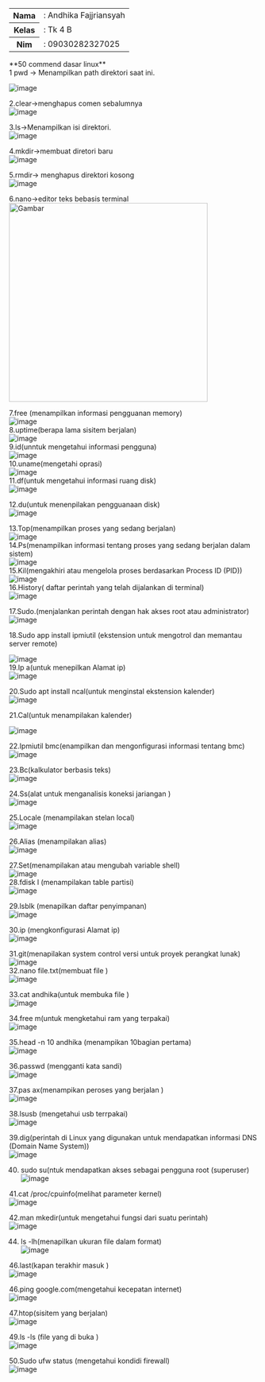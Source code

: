 <table>
        <tr>
            <th>Nama</th>
            <td>: Andhika Fajjriansyah</td>
        </tr>
        <tr>
            <th>Kelas</th>
            <td>: Tk 4 B</td>
        </tr>
        <tr>
            <th>Nim</th>
            <td>: 09030282327025</td>
        </tr>
    </table>
**50 commend dasar linux**<br>
1 pwd → Menampilkan path direktori saat ini.<br>

![image](https://github.com/user-attachments/assets/adaba77b-ebcd-4217-b941-0c51124c6c0c)<br>
 
2.clear→menghapus comen sebalumnya<br>
![image](https://github.com/user-attachments/assets/fed1233e-706e-4954-80ac-0c9175f8f3ff)<br>

 
3.ls→Menampilkan isi direktori.<br>
 ![image](https://github.com/user-attachments/assets/29345170-16b7-43f6-9052-2ff46c6471f1)<br>

4.mkdir→membuat diretori baru<br>
 ![image](https://github.com/user-attachments/assets/78522ee2-8bec-4861-a7fd-83a7b0378ef3)<br>

5.rmdir→ menghapus direktori kosong<br>
 ![image](https://github.com/user-attachments/assets/faeb89dc-17c9-4190-8ab6-b1e509b5662e)<br>

6.nano→editor teks bebasis terminal<br>
<img src="https://github.com/user-attachments/assets/e6748d91-48c2-4220-85d9-e655edff3c19" width="400" alt="Gambar"><br>


7.free (menampilkan informasi pengguanan memory)<br>
![image](https://github.com/user-attachments/assets/31eda0d4-2916-452e-9dc7-e0263e43284e)<br>
8.uptime(berapa lama sisitem berjalan)<br>
 ![image](https://github.com/user-attachments/assets/bc5990ae-1689-41a9-95ba-e4ceb9f35672)<br>
9.id(unntuk mengetahui informasi pengguna)<br>
 ![image](https://github.com/user-attachments/assets/b059ab3e-c226-43a9-b6da-e2887c6e2b1e)<br>
10.uname(mengetahi oprasi)<br>
 ![image](https://github.com/user-attachments/assets/d08eba43-abdc-445c-b77f-315282c0d59a)<br>
11.df(untuk mengetahui informasi ruang disk)<br>
 ![image](https://github.com/user-attachments/assets/3aec9c56-0b69-4671-ae40-1a66bdafd331)<br>

12.du(untuk menenpilakan pengguanaan disk)<br>
 ![image](https://github.com/user-attachments/assets/534aa447-f4c6-4817-be47-3c4367b733e3)<br>

13.Top(menampilkan proses yang sedang berjalan)<br>
 ![image](https://github.com/user-attachments/assets/07a8cee3-a72a-4ba5-b575-92a66311f3df)<br>
14.Ps(menampilkan informasi tentang proses yang sedang berjalan dalam sistem)<br>
 ![image](https://github.com/user-attachments/assets/c7f293b0-c344-4ab2-98b7-bb4d376d24a3)<br>
15.Kil(mengakhiri atau mengelola proses berdasarkan Process ID (PID))<br>
 ![image](https://github.com/user-attachments/assets/60db8c81-2597-43ab-bb6d-3f551c67b0f9)<br>
16.History( daftar perintah yang telah dijalankan di terminal)<br>
 ![image](https://github.com/user-attachments/assets/cd0875c5-0e1a-4f65-b745-4e1ae99892cb)<br>

17.Sudo.(menjalankan perintah dengan hak akses root atau administrator)<br>
 ![image](https://github.com/user-attachments/assets/44ef1e62-8b3f-4148-ac1a-2a0362f08bce)<br>

18.Sudo app install ipmiutil (ekstension untuk mengotrol dan memantau server remote)<br>

![image](https://github.com/user-attachments/assets/2833744f-e857-4e21-8c97-dadff0e016ee)<br>
19.Ip a(untuk menepilkan Alamat ip)<br>
 ![image](https://github.com/user-attachments/assets/261434c0-4547-43a7-8a37-a7412d3d6352)<br>

20.Sudo apt  install ncal(untuk menginstal ekstension kalender)<br>
 ![image](https://github.com/user-attachments/assets/c4d0d993-f630-497d-8621-7708e4f189d0)<br>

21.Cal(untuk menampilakan kalender)<br>
 
![image](https://github.com/user-attachments/assets/c08cbaf7-f0a4-4d84-9831-1b18f0b02bca)<br>

22.Ipmiutil bmc(enampilkan dan mengonfigurasi informasi tentang bmc)<br>
 ![image](https://github.com/user-attachments/assets/a7ce9b45-adaf-4c34-8b0e-bc96446ef6ca)<br>

23.Bc(kalkulator berbasis teks)<br>
 ![image](https://github.com/user-attachments/assets/b290c29e-f292-47b1-bd7b-fc297c472c9a)<br>

24.Ss(alat untuk menganalisis koneksi jariangan )<br>
 ![image](https://github.com/user-attachments/assets/8ad0cb54-3ee0-4a8f-b4da-a99444eb3c28)<br>

25.Locale (menampilakan stelan local)<br>
 ![image](https://github.com/user-attachments/assets/ecca5597-5584-429f-9a9d-c69fad6c0a0f)<br>

26.Alias (menampilakan alias)<br>
 ![image](https://github.com/user-attachments/assets/f4517518-9a0f-43db-b99b-68e65e1d8b96)<br>

27.Set(menampilakan atau mengubah variable shell)<br>
![image](https://github.com/user-attachments/assets/8fd53667-db98-4118-8e7d-91c1b4bd5cb3)<br>
28.fdisk l (menampilakan table partisi)<br>
 ![image](https://github.com/user-attachments/assets/d95c8498-a0a7-408c-ba44-524972733ce0)<br>

29.lsblk (menapilkan daftar penyimpanan)<br>
 ![image](https://github.com/user-attachments/assets/7419a918-c7c4-45cf-ad29-dc4e0ce926fd)<br>

30.ip (mengkonfigurasi Alamat ip)<br>
 ![image](https://github.com/user-attachments/assets/fbe343d9-7f67-4568-8cf2-9a1f69649237)<br>

31.git(menapilakan system control versi untuk proyek perangkat lunak)  <br>
![image](https://github.com/user-attachments/assets/7b74ce93-7f6a-45c8-bc70-692af439876f)<br>
32.nano file.txt(membuat file )<br>
 ![image](https://github.com/user-attachments/assets/993f9f8d-c709-456d-b8b3-affdf19b796d)<br>

33.cat andhika(untuk membuka file )<br>
 ![image](https://github.com/user-attachments/assets/3ed2f3f0-317d-4bfc-94f3-491604e0175b)<br>

34.free m(untuk mengketahui ram yang terpakai)<br>
 ![image](https://github.com/user-attachments/assets/0cb5b554-938f-4956-987e-ba2b13c2c876)<br>

35.head -n 10 andhika (menampikan 10bagian pertama)<br>
 ![image](https://github.com/user-attachments/assets/048f5e28-2df4-4110-b985-4e40786641cc)<br>

36.passwd (mengganti kata sandi)<br>
 ![image](https://github.com/user-attachments/assets/57daebd6-41dc-409c-942c-bac2d9523878)<br>

37.pas ax(menampikan peroses yang berjalan )<br>
 ![image](https://github.com/user-attachments/assets/07613f04-8c20-4f76-becb-27ea1507d461)<br>

38.lsusb (mengetahui usb terrpakai)<br>
![image](https://github.com/user-attachments/assets/5282a2cb-1dff-45d8-8365-738f3b552dba)<br>

 39.dig(perintah di Linux yang digunakan untuk mendapatkan informasi DNS (Domain Name System))<br>
 ![image](https://github.com/user-attachments/assets/aee7a08e-3157-47c5-8d08-694369a22129)<br>

40. sudo su(ntuk mendapatkan akses sebagai pengguna root (superuser)<br>
 ![image](https://github.com/user-attachments/assets/3842a248-9b17-4d7d-8189-1204f0e47656)<br>


41.cat /proc/cpuinfo(melihat parameter kernel)<br>
 ![image](https://github.com/user-attachments/assets/b8b594a5-b72c-44b7-8be1-b609fd7db365)<br>

42.man mkedir(untuk mengetahui fungsi dari suatu perintah)<br>
 ![image](https://github.com/user-attachments/assets/b5727c8a-a92f-4a8d-b16b-acbd151cf54e)<br>

44. ls -lh(menapilkan ukuran file dalam format)<br>
 ![image](https://github.com/user-attachments/assets/e0cdbf57-4f8a-497c-ae0b-df0a645624c6)<br>

46.last(kapan terakhir masuk )<br>
 ![image](https://github.com/user-attachments/assets/3cf0d3e3-4a05-4804-847c-03190456ae1d)<br>

46.ping google.com(mengetahui kecepatan internet)<br>
 ![image](https://github.com/user-attachments/assets/ec2102a0-79a0-4375-a58a-c73051e0db58)<br>

47.htop(sisitem yang berjalan)<br>
 ![image](https://github.com/user-attachments/assets/94a85418-c4f9-4955-9b0e-57baac5dce9a)<br>

49.ls -ls (file yang di buka )  <br>
![image](https://github.com/user-attachments/assets/af543297-ab62-495d-8d96-74dc5c772232)<br>

50.Sudo ufw status (mengetahui kondidi firewall)<br>
 ![image](https://github.com/user-attachments/assets/bae841f2-33a2-46b6-8e63-586dd0542124)<br>

